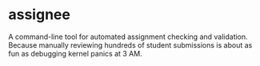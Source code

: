 # assignee
A command-line tool for automated assignment checking and validation. Because manually reviewing hundreds of student submissions is about as fun as debugging kernel panics at 3 AM.
